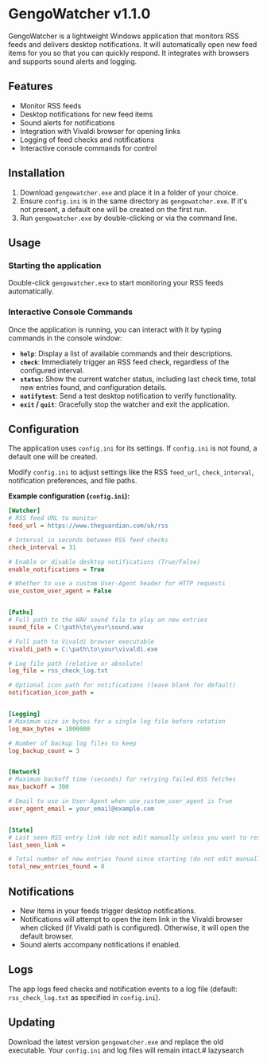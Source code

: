 # GengoWatcher v1.1.0

GengoWatcher is a lightweight Windows application that monitors RSS feeds and delivers desktop notifications. It will automatically open new feed items for you so that you can quickly respond.  It integrates with browsers and supports sound alerts and logging. 

## Features

* Monitor RSS feeds
* Desktop notifications for new feed items
* Sound alerts for notifications
* Integration with Vivaldi browser for opening links
* Logging of feed checks and notifications
* Interactive console commands for control

## Installation

1.  Download `gengowatcher.exe` and place it in a folder of your choice.
2.  Ensure `config.ini` is in the same directory as `gengowatcher.exe`. If it's not present, a default one will be created on the first run.
3.  Run `gengowatcher.exe` by double-clicking or via the command line.

## Usage

### Starting the application

Double-click `gengowatcher.exe` to start monitoring your RSS feeds automatically.

### Interactive Console Commands

Once the application is running, you can interact with it by typing commands in the console window:

* **`help`**: Display a list of available commands and their descriptions.
* **`check`**: Immediately trigger an RSS feed check, regardless of the configured interval.
* **`status`**: Show the current watcher status, including last check time, total new entries found, and configuration details.
* **`notifytest`**: Send a test desktop notification to verify functionality.
* **`exit` / `quit`**: Gracefully stop the watcher and exit the application.

## Configuration

The application uses `config.ini` for its settings. If `config.ini` is not found, a default one will be created.

Modify `config.ini` to adjust settings like the RSS `feed_url`, `check_interval`, notification preferences, and file paths.

**Example configuration (`config.ini`):**

```ini
[Watcher]
# RSS feed URL to monitor
feed_url = https://www.theguardian.com/uk/rss

# Interval in seconds between RSS feed checks
check_interval = 31

# Enable or disable desktop notifications (True/False)
enable_notifications = True

# Whether to use a custom User-Agent header for HTTP requests
use_custom_user_agent = False


[Paths]
# Full path to the WAV sound file to play on new entries
sound_file = C:\path\to\your\sound.wav

# Full path to Vivaldi browser executable
vivaldi_path = C:\path\to\your\vivaldi.exe

# Log file path (relative or absolute)
log_file = rss_check_log.txt

# Optional icon path for notifications (leave blank for default)
notification_icon_path =


[Logging]
# Maximum size in bytes for a single log file before rotation
log_max_bytes = 1000000

# Number of backup log files to keep
log_backup_count = 3


[Network]
# Maximum backoff time (seconds) for retrying failed RSS fetches
max_backoff = 300

# Email to use in User-Agent when use_custom_user_agent is True
user_agent_email = your_email@example.com


[State]
# Last seen RSS entry link (do not edit manually unless you want to reset)
last_seen_link =

# Total number of new entries found since starting (do not edit manually)
total_new_entries_found = 0
```

## Notifications

* New items in your feeds trigger desktop notifications.
* Notifications will attempt to open the item link in the Vivaldi browser when clicked (if Vivaldi path is configured). Otherwise, it will open the default browser.
* Sound alerts accompany notifications if enabled.

## Logs

The app logs feed checks and notification events to a log file (default: `rss_check_log.txt` as specified in `config.ini`).

## Updating

Download the latest version `gengowatcher.exe` and replace the old executable.
Your `config.ini` and log files will remain intact.# lazysearch
